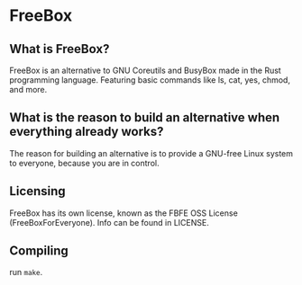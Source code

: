 # FreeBox

## What is FreeBox?

FreeBox is an alternative to GNU Coreutils and BusyBox made in the Rust programming language.
Featuring basic commands like ls, cat, yes, chmod, and more.

## What is the reason to build an alternative when everything already works?

The reason for building an alternative is to provide a GNU-free Linux system to everyone, because you are in control.

## Licensing

FreeBox has its own license, known as the FBFE OSS License (FreeBoxForEveryone).
Info can be found in LICENSE.

## Compiling
run ```make```.
